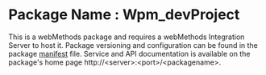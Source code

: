 # Package Name : Wpm_devProject
This is a webMethods package and requires a webMethods Integration Server to host it. Package versioning and configuration can be found in the package [manifest](./Wpm_devProject/manifest.v3) file. Service and API documentation is available on the package's home page http://&lt;server&gt;:&lt;port&gt;/&lt;packagename>.